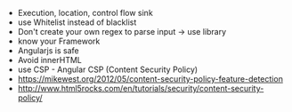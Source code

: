 
- Execution, location, control flow sink<!-- .element: class="fragment"-->
- use Whitelist instead of blacklist<!-- .element: class="fragment"-->
- Don't create your own regex to parse input -> use library <!-- .element: class="fragment"-->
- know your Framework<!-- .element: class="fragment"-->
- Angularjs is safe <!-- .element: class="fragment"-->
- Avoid innerHTML<!-- .element: class="fragment"-->
- use CSP - Angular CSP (Content Security Policy)<!-- .element: class="fragment"-->
- https://mikewest.org/2012/05/content-security-policy-feature-detection <!-- .element: class="fragment"-->
- http://www.html5rocks.com/en/tutorials/security/content-security-policy/ <!-- .element: class="fragment"-->